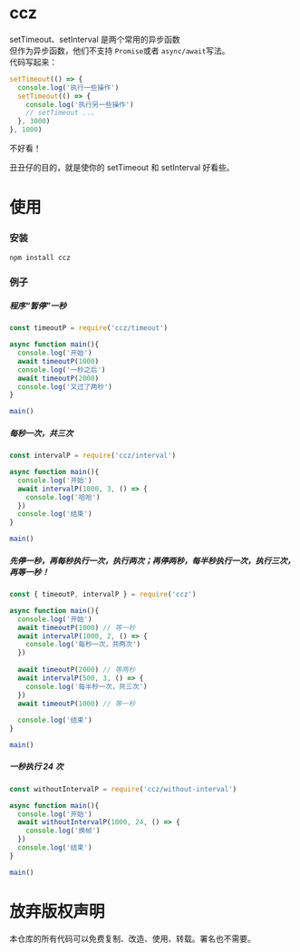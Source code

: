 # ccz
setTimeout、setInterval 是两个常用的异步函数  
但作为异步函数，他们不支持 ```Promise```或者 ```async/await```写法。  
代码写起来：
```js
setTimeout(() => {
  console.log('执行一些操作')
  setTimeout(() => {
    console.log('执行另一些操作')
    // setTimeout ...
  }, 3000)
}, 1000)
```
不好看！

丑丑仔的目的，就是使你的 setTimeout 和 setInterval 好看些。  

# 使用
### 安装
```bash
npm install ccz
```

### 例子
##### 程序“暂停”一秒
``` js
const timeoutP = require('ccz/timeout')

async function main(){
  console.log('开始')
  await timeoutP(1000)
  console.log('一秒之后')
  await timeoutP(2000)
  console.log('又过了两秒')
}

main()
```

##### 每秒一次，共三次
``` js
const intervalP = require('ccz/interval')

async function main(){
  console.log('开始')
  await intervalP(1000, 3, () => {
    console.log('哈哈')
  })
  console.log('结束')
}

main()
```

##### 先停一秒，再每秒执行一次，执行两次；再停两秒，每半秒执行一次，执行三次，再等一秒！
``` js
const { timeoutP, intervalP } = require('ccz')

async function main(){
  console.log('开始')
  await timeoutP(1000) // 等一秒
  await intervalP(1000, 2, () => {
    console.log('每秒一次，共两次')
  })
  
  await timeoutP(2000) // 等两秒
  await intervalP(500, 3, () => {
    console.log('每半秒一次，共三次')
  })
  await timeoutP(1000) // 等一秒
  
  console.log('结束')
}

main()
```

##### 一秒执行 24 次
``` js
const withoutIntervalP = require('ccz/without-interval')

async function main(){
  console.log('开始')
  await withoutIntervalP(1000, 24, () => {
    console.log('换帧')
  })
  console.log('结束')
}

main()
```

# 放弃版权声明
本仓库的所有代码可以免费复制、改造、使用、转载。署名也不需要。
